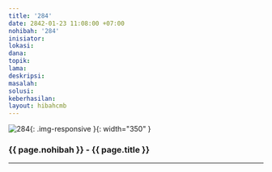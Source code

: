 ```yaml
---
title: '284'
date: 2842-01-23 11:08:00 +07:00
nohibah: '284'
inisiator: 
lokasi: 
dana: 
topik: 
lama: 
deskripsi: 
masalah: 
solusi: 
keberhasilan: 
layout: hibahcmb
---
```


![284](/static/img/hibahcmb/284.png){: .img-responsive }{: width="350" }

### {{ page.nohibah }} - {{ page.title }}

---
